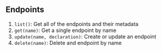 ## Endpoints

1. `list()`: Get all of the endpoints and their metadata
2. `get(name)`: Get a single endpoint by name
3. `update(name, declaration)`: Create or update an endpoint
4. `delete(name)`: Delete and endpoint by name